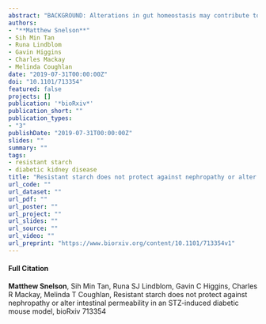 ```yaml
---
abstract: "BACKGROUND: Alterations in gut homeostasis may contribute to the progression of diabetic nephropathy (DN). Resistant starch (RS) is a prebiotic fibre that promotes the production of butyrate by the gut microbiota. Butyrate acts as a ligand for G-protein-coupled-receptor (GPR)190a, decreasing intestinal inflammation and promoting gut epithelial barrier integrity in induced-colitis models. This study aimed to assess the effects of: (i) a diet supplemented with the physiological concentration of 12.5% RS and (ii) GPR109a deletion on the progression of DN. METHODS: Male mice that were homozygous for GPR109a deletion or their wildtype littermates were rendered diabetic with streptozotocin. Mice received either a control diet or an isocaloric diet containing 12.5% RS for 24 weeks. Renal injury was assessed by urine albumin and renal histology. Ileum histology was evaluated and gastrointestinal permeability was determined in vivo using the FITC-dextran test and ex vivo by expression of ileum tight junction proteins. RESULTS: Diabetes was associated with increased albuminuria, blood urea nitrogen, glomerulosclerosis index scores and urinary MCP-1, none of which were altered with RS supplementation or GPR109a deletion. Whilst diabetes was associated with alterations in intestinal morphology, intestinal permeability was unaltered and RS supplementation had no effect on intestinal permeability nor morphology. GPR109a deletion did not worsen DN or alter gastrointestinal homeostasis. CONCLUSIONS: Twenty-four weeks of supplementation of 12.5% RS does not protect against the development of DN in the STZ-induced diabetic mouse model. Further, GPR109a does not appear to play a critical role in intestinal homeostasis or in the development of DN."
authors:
- "**Matthew Snelson**"
- Sih Min Tan
- Runa Lindblom
- Gavin Higgins
- Charles Mackay
- Melinda Coughlan
date: "2019-07-31T00:00:00Z"
doi: "10.1101/713354"
featured: false
projects: []
publication: '*bioRxiv*'
publication_short: ""
publication_types:
- "3"
publishDate: "2019-07-31T00:00:00Z"
slides: ""
summary: ""
tags:
- resistant starch
- diabetic kidney disease
title: "Resistant starch does not protect against nephropathy or alter intestinal permeability in an STZ-induced diabetic mouse model" 
url_code: ""
url_dataset: ""
url_pdf: ""
url_poster: ""
url_project: ""
url_slides: ""
url_source: ""
url_video: ""
url_preprint: "https://www.biorxiv.org/content/10.1101/713354v1"
---
```


#### Full Citation
**Matthew Snelson**, Sih Min Tan, Runa SJ Lindblom, Gavin C Higgins, Charles R Mackay, Melinda T Coughlan, Resistant starch does not protect against nephropathy or alter intestinal permeability in an STZ-induced diabetic mouse model, bioRxiv 713354
